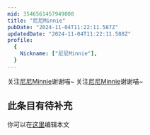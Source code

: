 ```yaml
---
mid: 3546561457949008
title: "尼尼Minnie"
pubDate: "2024-11-04T11:22:11.587Z"
updatedDate: "2024-11-04T11:22:11.588Z"
profile:
  {
    Nickname: ["尼尼Minnie"],
  }
---
```


关注[尼尼Minnie](https://space.bilibili.com/3546561457949008)谢谢喵~ 关注[尼尼Minnie](https://space.bilibili.com/3546561457949008)谢谢喵~

## 此条目有待补充
你可以在[这里](https://github.com/Yuhanawa/VTuber.ICU-Content/edit/master/v/尼尼Minnie/index.md)编辑本文
